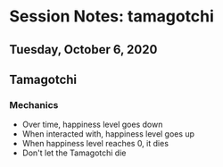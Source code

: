 # Session Notes: tamagotchi

## Tuesday, October 6, 2020

## Tamagotchi

### Mechanics

- Over time, happiness level goes down
- When interacted with, happiness level goes up
- When happiness level reaches 0, it dies
- Don't let the Tamagotchi die

